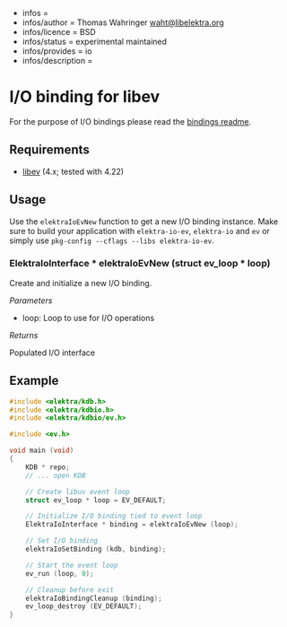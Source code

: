 - infos =
- infos/author = Thomas Wahringer <waht@libelektra.org>
- infos/licence = BSD
- infos/status = experimental maintained
- infos/provides = io
- infos/description =

# I/O binding for libev

For the purpose of I/O bindings please read the
[bindings readme](https://www.libelektra.org/bindings/readme#i-o-bindings).

## Requirements

- [libev](http://libev.schmorp.de) (4.x; tested with 4.22)

## Usage

Use the `elektraIoEvNew` function to get a new I/O binding instance.
Make sure to build your application with `elektra-io-ev`, `elektra-io` and `ev` or
simply use `pkg-config --cflags --libs elektra-io-ev`.

### ElektraIoInterface * elektraIoEvNew (struct ev_loop * loop)

Create and initialize a new I/O binding.

*Parameters*

- loop: Loop to use for I/O operations

*Returns*

Populated I/O interface

## Example

```C
#include <elektra/kdb.h>
#include <elektra/kdbio.h>
#include <elektra/kdbio/ev.h>

#include <ev.h>

void main (void)
{
	KDB * repo;
	// ... open KDB

	// Create libuv event loop
	struct ev_loop * loop = EV_DEFAULT;

	// Initialize I/O binding tied to event loop
	ElektraIoInterface * binding = elektraIoEvNew (loop);

	// Set I/O binding
	elektraIoSetBinding (kdb, binding);

	// Start the event loop
	ev_run (loop, 0);

	// Cleanup before exit
	elektraIoBindingCleanup (binding);
	ev_loop_destroy (EV_DEFAULT);
}
```
